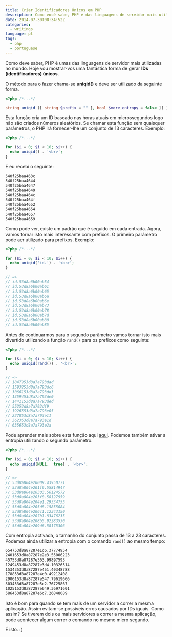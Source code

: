 ```yaml
---
title: Criar Identificadores Únicos em PHP
description: Como você sabe, PHP é das linguagens de servidor mais utilizadas no mundo. Hoje trago-vos uma das funções mais interessantes desta linguagem.
date: 2014-07-30T08:34:52Z
categories:
  - writings
language: pt
tags:
  - php
  - portuguese
---
```


Como deve saber, PHP é umas das linguagens de servidor mais utilizadas no mundo. Hoje vou mostrar-vos uma fantástica forma de gerar **IDs (identificadores) únicos**.

<!--more-->

O método para o fazer chama-se **uniqid()** e deve ser utilizado da seguinte forma.

```php
<?php /*...*/

string uniqid ([ string $prefix = "" [, bool $more_entropy = false ]] )
```

Esta função cria um ID baseado nas horas atuais em microssegundos logo não são criados números aleatórios. Se chamar esta função sem quaisquer parâmetros, o PHP irá fornecer-lhe um conjunto de 13 caracteres. Exemplo:

```php
<?php /*...*/

for ($i = 0; $i < 10; $i++) {
  echo uniqid() . '<br>';
}
```

E eu recebi o seguinte:

```txt
540f25baa463c
540f25baa4644
540f25baa4647
540f25baa4649
540f25baa464c
540f25baa464f
540f25baa4652
540f25baa4654
540f25baa4657
540f25baa4659
```

Como pode ver, existe um padrão que é seguido em cada entrada. Agora, vamos tornar isto mais interessante com prefixos. O primeiro parâmetro pode aer utilizado para prefixos. Exemplo:

```php
<?php /*...*/

for ($i = 0; $i < 10; $i++) {
  echo uniqid('id.') . '<br>';
}

// =>
// id.53d8a6b00ab54
// id.53d8a6b00ab61
// id.53d8a6b00ab65
// id.53d8a6b00ab6a
// id.53d8a6b00ab6e
// id.53d8a6b00ab73
// id.53d8a6b00ab78
// id.53d8a6b00ab7d
// id.53d8a6b00ab80
// id.53d8a6b00ab85
```

Antes de continuarmos para o segundo parâmetro vamos tornar isto mais divertido utilizando a função ```rand()``` para os prefixos como seguinte:

```php
<?php /*...*/

for ($i = 0; $i < 10; $i++) {
  echo uniqid(rand()) . '<br>';
}

// =>
// 1847953d8a7a793dad
// 1593253d8a7a793dc6
// 3066153d8a7a793dd3
// 1359453d8a7a793de0
// 1441153d8a7a793ded
// 55253d8a7a793df9
// 1926553d8a7a793e05
// 227853d8a7a793e11
// 362353d8a7a793e1d
// 635653d8a7a793e2a
```

Pode aprender mais sobre esta função aqui [aqui](http://pt2.php.net/manual/en/function.rand.php). Podemos também ativar a entropia utilizando o segundo parâmetro.

```php
<?php /*...*/

for ($i = 0; $i < 10; $i++) {
  echo uniqid(NULL,  true) . '<br>';
}

// =>
// 53d8a804e20009.43950771
// 53d8a804e201f6.55814947
// 53d8a804e20303.56124572
// 53d8a804e203f8.58127959
// 53d8a804e204e1.29334755
// 53d8a804e205d8.15855084
// 53d8a804e206c1.12343150
// 53d8a804e207b1.83476235
// 53d8a804e208b5.92283530
// 53d8a804e209d6.58175306
```

Com entropia activada, o tamanho do conjunto passa de 13 a 23 caracteres. Podemos ainda utilizar a entropia com o comando ```rand()``` ao mesmo tempo:

```txt
654753d8a87287e1c6.37774954
2401653d8a87287e2e3.55006223
45753d8a87287e363.99897593
1249453d8a87287e3d4.10326514
1534353d8a87287e451.40348788
178853d8a87287e4c0.49212408
2906153d8a87287e547.79619666
303453d8a87287e5c2.76725867
1025153d8a87287e649.36971601
586453d8a87287e6c7.26848089
```

Isto é bom para quando se tem mais de um servidor a correr a mesma aplicação. Assim evitam-se possíveis erros causados por IDs iguais. Como assim? Se tiverem dois ou mais servidores a correr a mesma aplicação, pode acontecer algum correr o comando no mesmo micro segundo.

É isto. :)
